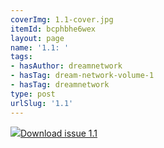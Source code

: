 ```yaml
---
coverImg: 1.1-cover.jpg
itemId: bcphbhe6wex
layout: page
name: '1.1: '
tags:
- hasAuthor: dreamnetwork
- hasTag: dream-network-volume-1
- hasTag: dreamnetwork
type: post
urlSlug: '1.1'
---
```

<img class="card-journal-img" src="../images/1.1-rect.jpg"/><a href="../files/pdfs/Volume_1/1.1_Dream_Network_Bulletin_Vol.1_Issue_1.pdf" download="">Download issue 1.1</a>